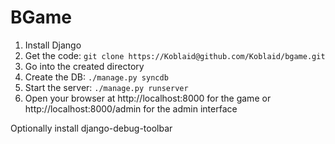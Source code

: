 BGame
=====
1. Install Django
2. Get the code: `git clone https://Koblaid@github.com/Koblaid/bgame.git`
3. Go into the created directory
4. Create the DB: `./manage.py syncdb`
5. Start the server: `./manage.py runserver`
6. Open your browser at http://localhost:8000 for the game or http://localhost:8000/admin for the admin interface

Optionally install django-debug-toolbar